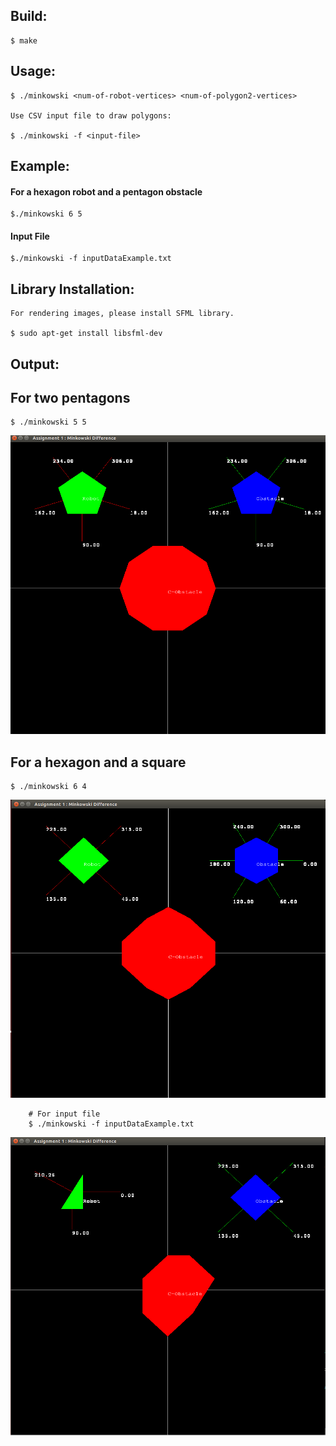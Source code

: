 
## Build:
	
	$ make

## Usage:

	$ ./minkowski <num-of-robot-vertices> <num-of-polygon2-vertices>
	
	Use CSV input file to draw polygons:
	
	$ ./minkowski -f <input-file>
	
## Example:

#### For a hexagon robot and a pentagon obstacle
	$./minkowski 6 5 

#### Input File
	$./minkowski -f inputDataExample.txt

## Library Installation:

	For rendering images, please install SFML library.

	$ sudo apt-get install libsfml-dev

## Output: 

## For two pentagons
	$ ./minkowski 5 5 

![alt text](https://github.com/bilalnurhusien/Minkowski-Difference/blob/master/images/MinkowskiDiffPentagon.png)

## For a hexagon and a square
	$ ./minkowski 6 4 

![alt text](https://github.com/bilalnurhusien/Minkowski-Difference/blob/master/images/MinkowskiDiffSquareHexagon.png)

        # For input file
        $ ./minkowski -f inputDataExample.txt

![alt text](https://github.com/bilalnurhusien/Minkowski-Difference/blob/master/images/MinkowskiDiffInputExample.png)
